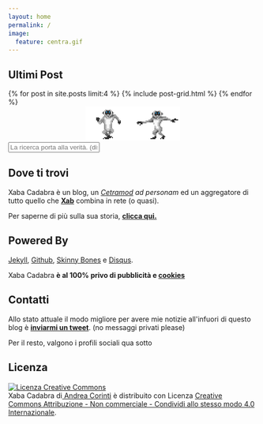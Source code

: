 ```yaml
---
layout: home
permalink: /
image:
  feature: centra.gif
---
```


<div><h2 class="post-title"><i class="fa fa-clock-o"></i> Ultimi Post</h2></div>

<div class="tiles">
  {% for post in site.posts limit:4 %}
    {% include post-grid.html %}
  {% endfor %}
</div>

<div align="center">
<img src="/images/SCIMMIE.gif" alt="scimmie">
</div>

<!-- Html Elements for Search -->
<div id="search-container">
<input type="text" id="search-input" placeholder="La ricerca porta alla verità. (disse Socrate. Poi però è morto)">
<ul id="results-container"></ul>
</div>

<!-- Script pointing to jekyll-search.js -->
<script src="{{ site.baseurl }}/bower_components/simple-jekyll-search/dest/jekyll-search.js" type="text/javascript"></script>

<script type="text/javascript">
SimpleJekyllSearch({
  searchInput: document.getElementById('search-input'),
  resultsContainer: document.getElementById('results-container'),
  json: '/search.json',
})
</script>

<div class="tiles">

<div class="tile">
  <h2 class="post-title"> <i class="fa fa-home"></i> Dove ti trovi</h2>
  <p class="post-excerpt">Xaba Cadabra è un blog, un <i><a href="/2013/cetramod/">Cetramod</a> ad personam</i> ed un aggregatore di tutto quello che <a href="/about/"><b>Xab</b></a> combina in rete (o quasi). 

  Per saperne di più sulla sua storia, <a href="/blog/story/"><b>clicca qui.</b></a></p> 
</div><!-- /.tile -->

<div class="tile">
  <h2 class="post-title"><i class="fa fa-rocket"></i> Powered By</h2>
  <p><a href="http://jekyllrb.com/">Jekyll</a>, <a href="https://github.com/">Github</a>, <a href="http://mmistakes.github.io/skinny-bones-jekyll/">Skinny Bones</a> e <a href="https://disqus.com/">Disqus</a>.

  Xaba Cadabra <b>è al 100% privo di pubblicità e <a href="https://it.wikipedia.org/wiki/Cookie">cookies</a></b></p>
</div><!-- /.tile -->

<div class="tile">
  <h2 class="post-title"><i class="fa fa-phone-square"></i> Contatti</h2>
  <p class="post-excerpt">Allo stato attuale il modo migliore per avere mie notizie all'infuori di questo blog è <a href="https://twitter.com/Xabaras89"><b>inviarmi un tweet</b></a>. (no messaggi privati please)

  Per il resto, valgono i profili sociali qua sotto </p>
</div><!-- /.tile -->

<div class="tile">
  <h2 class="post-title"><i class="fa fa-creative-commons"></i> Licenza</h2>
  <p class="post-excerpt"><a rel="license" href="http://creativecommons.org/licenses/by-nc-sa/4.0/"><img alt="Licenza Creative Commons" style="border-width:0" src="https://i.creativecommons.org/l/by-nc-sa/4.0/80x15.png" align="center"/></a><br /><span xmlns:dct="http://purl.org/dc/terms/" property="dct:title">Xaba Cadabra</span> di<a xmlns:cc="http://creativecommons.org/ns#" href="http://xabacadabra.github.io/" property="cc:attributionName" rel="cc:attributionURL"> Andrea Corinti</a> è distribuito con Licenza <a rel="license" href="http://creativecommons.org/licenses/by-nc-sa/4.0/">Creative Commons Attribuzione - Non commerciale - Condividi allo stesso modo 4.0 Internazionale</a>.</p>
</div><!-- /.tile -->

</div><!-- /.tiles -->
